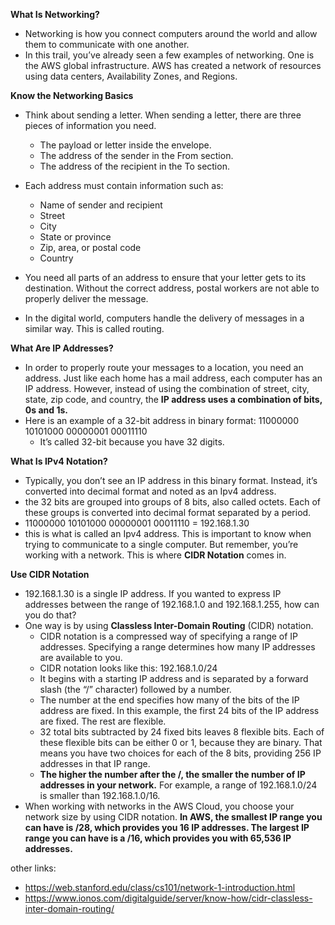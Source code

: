 **What Is Networking?**
- Networking is how you connect computers around the world and allow them to communicate with one another. 
- In this trail, you’ve already seen a few examples of networking. One is the AWS global infrastructure. AWS has created a network of resources using data centers, Availability Zones, and Regions. 

**Know the Networking Basics**
- Think about sending a letter. When sending a letter, there are three pieces of information you need. 
    - The  payload or letter inside the envelope.
    - The  address of the sender in the From section.
    - The  address of the recipient in the To section.
- Each address must contain information such as:
    - Name  of sender and recipient
    - Street
    - City
    - State  or province
    - Zip,  area, or postal code
    - Country

- You need all parts of an address to ensure that your letter gets to its destination. Without the correct address, postal workers are not able to properly deliver the message. 
- In the digital world, computers handle the delivery of messages in a similar way. This is called routing. 

**What Are IP Addresses?**
- In order to properly route your messages to a location, you need an address. Just like each home has a mail address, each computer has an IP address. However, instead of using the combination of street, city, state, zip code, and country, the **IP address uses a combination of bits, 0s and 1s.** 
- Here is an example of a 32-bit address in binary format: 11000000 10101000 00000001 00011110
    - It’s called 32-bit because you have 32 digits.

**What Is IPv4 Notation?**
- Typically, you don’t see an IP address in this binary format. Instead, it’s converted into decimal format and noted as an Ipv4 address. 
- the 32 bits are grouped into groups of 8 bits, also called octets. Each of these groups is converted into decimal format separated by a period.
- 11000000 10101000 00000001 00011110 = 192.168.1.30
- this is what is called an Ipv4 address. This is important to know when trying to communicate to a single computer. But remember, you’re working with a network. This is where **CIDR Notation** comes in.

**Use CIDR Notation**
- 192.168.1.30 is a single IP address. If you wanted to express IP addresses between the range of 192.168.1.0 and 192.168.1.255, how can you do that?
- One way is by using **Classless Inter-Domain Routing** (CIDR) notation. 
    - CIDR notation is a compressed way of specifying a range of IP addresses. Specifying a range determines how many IP addresses are available to you. 
    - CIDR notation looks like this: 192.168.1.0/24
    - It begins with a starting IP address and is separated by a forward slash (the “/” character) followed by a number. 
    - The number at the end specifies how many of the bits of the IP address are fixed. In this example, the first 24 bits of the IP address are fixed. The rest are flexible.
    - 32 total bits subtracted by 24 fixed bits leaves 8 flexible bits. Each of these flexible bits can be either 0 or 1, because they are binary. That means you have two choices for each of the 8 bits, providing 256 IP addresses in that IP range. 
    - **The higher the number after the /, the smaller the number of IP addresses in your network.** For example, a range of 192.168.1.0/24 is smaller than 192.168.1.0/16. 
- When working with networks in the AWS Cloud, you choose your network size by using CIDR notation. **In AWS, the smallest IP range you can have is /28, which provides you 16 IP addresses. The largest IP range you can have is a /16, which provides you with 65,536 IP addresses.**


other links:
- https://web.stanford.edu/class/cs101/network-1-introduction.html
- https://www.ionos.com/digitalguide/server/know-how/cidr-classless-inter-domain-routing/
